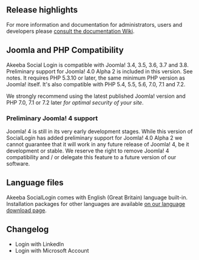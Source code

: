 ## Release highlights
 
For more information and documentation for administrators, users and developers please [consult the documentation Wiki](https://github.com/akeeba/sociallogin/wiki).
 
## Joomla and PHP Compatibility

Akeeba Social Login is compatible with Joomla! 3.4, 3.5, 3.6, 3.7 and 3.8. Preliminary support for Joomla! 4.0 Alpha 2 is included in this version. See notes. It requires PHP 5.3.10 or later, the same minimum PHP version as Joomla! itself. It's also compatible with PHP 5.4, 5.5, 5.6, 7.0, 7.1 and 7.2.

We strongly recommend using the latest published Joomla! version and PHP 7.0, 7.1 or 7.2 later _for optimal security of your site_.

### Preliminary Joomla! 4 support

Joomla! 4 is still in its very early development stages. While this version of SocialLogin has added preliminary support for Joomla! 4.0 Alpha 2 we cannot guarantee that it will work in any future release of Joomla! 4, be it development or stable. We reserve the right to remove Joomla! 4 compatibility and / or delegate this feature to a future version of our software.

## Language files

Akeeba SocialLogin comes with English (Great Britain) language built-in. Installation packages for other languages are available [on our language download page](https://cdn.akeebabackup.com/language/sociallogin/index.html).

## Changelog

* Login with LinkedIn
* Login with Microsoft Account
